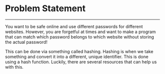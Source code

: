 # Problem Statement
----------------
You want to be safe online and use different passwords for different websites. However, you are forgetful at times and want to make a program that can match which password belongs to which website without storing the actual password!

This can be done via something called hashing. Hashing is when we take something and convert it into a different, unique identifier. This is done using a hash function. Luckily, there are several resources that can help us with this.